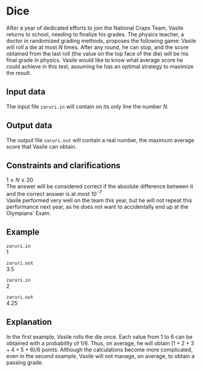 # Dice

After a year of dedicated efforts to join the National Craps Team, Vasile returns to school, needing to finalize his grades. The physics teacher, a doctor in randomized grading methods, proposes the following game: Vasile will roll a die at most $N$ times. After any round, he can stop, and the score obtained from the last roll (the value on the top face of the die) will be his final grade in physics. Vasile would like to know what average score he could achieve in this test, assuming he has an optimal strategy to maximize the result.

## Input data

The input file `zaruri.in` will contain on its only line the number $N$.

## Output data

The output file `zaruri.out` will contain a real number, the maximum average score that Vasile can obtain.

## Constraints and clarifications

$1 \leq N \leq 20$  
The answer will be considered correct if the absolute difference between it and the correct answer is at most $10^{-7}$  
Vasile performed very well on the team this year, but he will not repeat this performance next year, as he does not want to accidentally end up at the Olympians' Exam.

## Example

`zaruri.in`  
$1$

`zaruri.out`  
$3.5$  

`zaruri.in`  
$2$

`zaruri.out`  
$4.25$

## Explanation

In the first example, Vasile rolls the die once. Each value from $1$ to $6$ can be obtained with a probability of $1/6$. Thus, on average, he will obtain $(1 + 2 + 3 + 4 + 5 + 6)/6$ points. Although the calculations become more complicated, even in the second example, Vasile will not manage, on average, to obtain a passing grade.